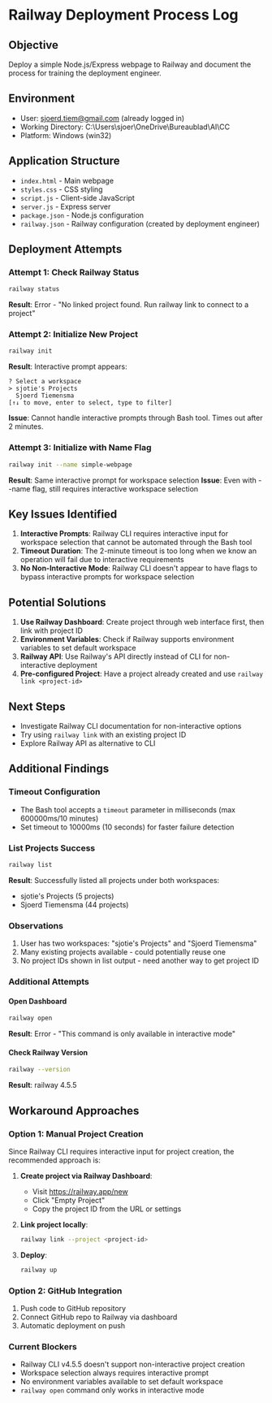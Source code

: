 # Railway Deployment Process Log

## Objective
Deploy a simple Node.js/Express webpage to Railway and document the process for training the deployment engineer.

## Environment
- User: sjoerd.tiem@gmail.com (already logged in)
- Working Directory: C:\Users\sjoer\OneDrive\Bureaublad\AI\CC
- Platform: Windows (win32)

## Application Structure
- `index.html` - Main webpage
- `styles.css` - CSS styling
- `script.js` - Client-side JavaScript
- `server.js` - Express server
- `package.json` - Node.js configuration
- `railway.json` - Railway configuration (created by deployment engineer)

## Deployment Attempts

### Attempt 1: Check Railway Status
```bash
railway status
```
**Result**: Error - "No linked project found. Run railway link to connect to a project"

### Attempt 2: Initialize New Project
```bash
railway init
```
**Result**: Interactive prompt appears:
```
? Select a workspace  
> sjotie's Projects
  Sjoerd Tiemensma
[↑↓ to move, enter to select, type to filter]
```
**Issue**: Cannot handle interactive prompts through Bash tool. Times out after 2 minutes.

### Attempt 3: Initialize with Name Flag
```bash
railway init --name simple-webpage
```
**Result**: Same interactive prompt for workspace selection
**Issue**: Even with --name flag, still requires interactive workspace selection

## Key Issues Identified

1. **Interactive Prompts**: Railway CLI requires interactive input for workspace selection that cannot be automated through the Bash tool
2. **Timeout Duration**: The 2-minute timeout is too long when we know an operation will fail due to interactive requirements
3. **No Non-Interactive Mode**: Railway CLI doesn't appear to have flags to bypass interactive prompts for workspace selection

## Potential Solutions

1. **Use Railway Dashboard**: Create project through web interface first, then link with project ID
2. **Environment Variables**: Check if Railway supports environment variables to set default workspace
3. **Railway API**: Use Railway's API directly instead of CLI for non-interactive deployment
4. **Pre-configured Project**: Have a project already created and use `railway link <project-id>`

## Next Steps
- Investigate Railway CLI documentation for non-interactive options
- Try using `railway link` with an existing project ID
- Explore Railway API as alternative to CLI

## Additional Findings

### Timeout Configuration
- The Bash tool accepts a `timeout` parameter in milliseconds (max 600000ms/10 minutes)
- Set timeout to 10000ms (10 seconds) for faster failure detection

### List Projects Success
```bash
railway list
```
**Result**: Successfully listed all projects under both workspaces:
- sjotie's Projects (5 projects)
- Sjoerd Tiemensma (44 projects)

### Observations
1. User has two workspaces: "sjotie's Projects" and "Sjoerd Tiemensma"
2. Many existing projects available - could potentially reuse one
3. No project IDs shown in list output - need another way to get project ID

### Additional Attempts

#### Open Dashboard
```bash
railway open
```
**Result**: Error - "This command is only available in interactive mode"

#### Check Railway Version
```bash
railway --version
```
**Result**: railway 4.5.5

## Workaround Approaches

### Option 1: Manual Project Creation
Since Railway CLI requires interactive input for project creation, the recommended approach is:

1. **Create project via Railway Dashboard**:
   - Visit https://railway.app/new
   - Click "Empty Project"
   - Copy the project ID from the URL or settings
   
2. **Link project locally**:
   ```bash
   railway link --project <project-id>
   ```

3. **Deploy**:
   ```bash
   railway up
   ```

### Option 2: GitHub Integration
1. Push code to GitHub repository
2. Connect GitHub repo to Railway via dashboard
3. Automatic deployment on push

### Current Blockers
- Railway CLI v4.5.5 doesn't support non-interactive project creation
- Workspace selection always requires interactive prompt
- No environment variables available to set default workspace
- `railway open` command only works in interactive mode